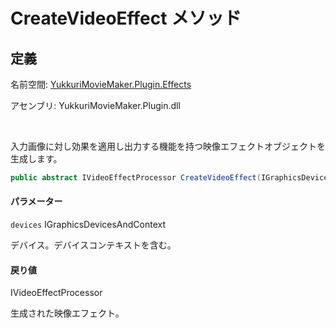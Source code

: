 # CreateVideoEffect メソッド

## 定義

名前空間: [YukkuriMovieMaker.Plugin.Effects](../../index)

アセンブリ: YukkuriMovieMaker.Plugin.dll

<br/>

入力画像に対し効果を適用し出力する機能を持つ映像エフェクトオブジェクトを生成します。

```csharp
public abstract IVideoEffectProcessor CreateVideoEffect(IGraphicsDevicesAndContext devices);
```

#### パラメーター

`devices` IGraphicsDevicesAndContext

デバイス。デバイスコンテキストを含む。

#### 戻り値

IVideoEffectProcessor

生成された映像エフェクト。